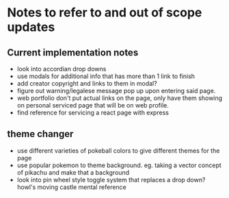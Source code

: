 # Notes to refer to and out of scope updates

## Current implementation notes
- look into accordian drop downs
- use modals for additional info that has more than 1 link to finish
- add creator copyright and links to them in modal?
- figure out warning/legalese message pop up upon entering said page.
- web portfolio don't put actual links on the page, only have them showing on personal serviced page that will be on web profile.
- find reference for servicing a react page with express

## theme changer
- use different varieties of pokeball colors to give different themes for the page
- use popular pokemon to theme background. eg. taking a vector concept of pikachu and make that a background
- look into pin wheel style toggle system that replaces a drop down? howl's moving castle mental reference